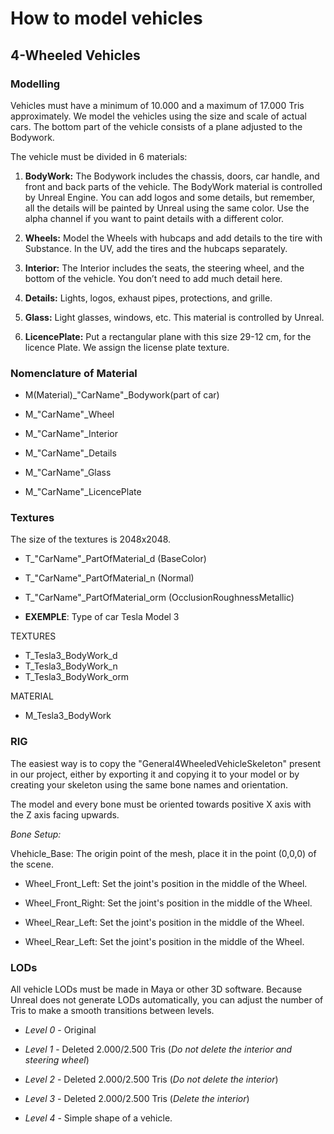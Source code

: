 <h1>How to model vehicles</h1>

## 4-Wheeled Vehicles

<h3>Modelling</h3>

Vehicles must have a minimum of 10.000 and a maximum of 17.000 Tris
approximately. We model the vehicles using the size and scale of actual cars.
The bottom part of the vehicle consists of a plane adjusted to the Bodywork.

The vehicle must be divided in 6 materials:

  1. **BodyWork:**
    The Bodywork includes the chassis, doors, car handle, and front and back
    parts of the vehicle. The BodyWork material is controlled by Unreal Engine.
    You can add logos and some details, but remember, all the details will be
    painted by Unreal using the same color. Use the alpha channel if you want to
    paint details with a different color.

  2. **Wheels:**
    Model the Wheels with hubcaps and add details to the tire with Substance. In
    the UV, add the tires and the hubcaps separately.

  3. **Interior:**
    The Interior includes the seats, the steering wheel, and the bottom of the
    vehicle. You don’t need to add much detail here.

  4. **Details:**
    Lights, logos, exhaust pipes, protections, and grille.

  5. **Glass:**
    Light glasses, windows, etc. This material is controlled by Unreal.

  6. **LicencePlate:**
    Put a rectangular plane with this size 29-12 cm, for the licence Plate. 
    We assign the license plate texture.

    

<h3>Nomenclature of Material</h3>

* M(Material)_"CarName"_Bodywork(part of car)

* M_"CarName"_Wheel

* M_"CarName"_Interior

* M_"CarName"_Details

* M_"CarName"_Glass

* M_"CarName"_LicencePlate


<h3>Textures</h3>

The size of the textures is 2048x2048.

* T_"CarName"_PartOfMaterial_d (BaseColor)

* T_"CarName"_PartOfMaterial_n (Normal)

* T_"CarName"_PartOfMaterial_orm (OcclusionRoughnessMetallic)

* **EXEMPLE**:
Type of car Tesla Model 3

TEXTURES
* T_Tesla3_BodyWork_d
* T_Tesla3_BodyWork_n
* T_Tesla3_BodyWork_orm

MATERIAL
* M_Tesla3_BodyWork





<h3>RIG</h3>

The easiest way is to copy the "General4WheeledVehicleSkeleton" present in our project,
either by exporting it and copying it to your model or by creating your skeleton
using the same bone names and orientation.

The model and every bone must be oriented towards positive X axis with the Z
axis facing upwards.

_Bone Setup:_

Vhehicle_Base: The origin point of the mesh, place it in the point (0,0,0) of the scene.

* Wheel_Front_Left: Set the joint's position in the middle of the Wheel.

* Wheel_Front_Right: Set the joint's position in the middle of the Wheel.

* Wheel_Rear_Left: Set the joint's position in the middle of the Wheel.

* Wheel_Rear_Left: Set the joint's position in the middle of the Wheel.

<h3>LODs</h3>

All vehicle LODs must be made in Maya or other 3D software. Because Unreal does
not generate LODs automatically, you can adjust the number of Tris to make a
smooth transitions between levels.

* _Level 0_ - Original

* _Level 1_ - Deleted 2.000/2.500 Tris (_Do not delete the interior and steering wheel_)

* _Level 2_ - Deleted 2.000/2.500 Tris (_Do not delete the interior_)

* _Level 3_ - Deleted 2.000/2.500 Tris (_Delete the interior_)

* _Level 4_ - Simple shape of a vehicle.
